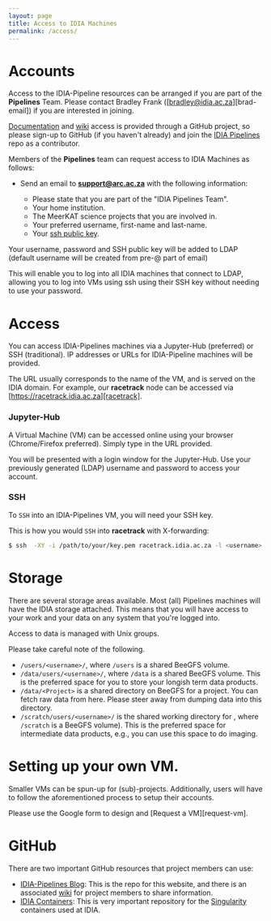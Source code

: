 ```yaml
---
layout: page
title: Access to IDIA Machines
permalink: /access/
---
```


# Accounts
Access to the IDIA-Pipeline resources can be arranged if you are part of the **Pipelines** Team.
Please contact Bradley Frank ([bradley@idia.ac.za][brad-email]) if you are interested in joining.

[Documentation][idia-pipelines] and [wiki][idia-pipelines-wiki] access is provided through a GitHub
project, so please sign-up to GitHub (if you haven't already) and join the [IDIA
Pipelines][idia-pipelines] repo as a contributor.

Members of the **Pipelines** team can request access to IDIA Machines as follows:
* Send an email to **support@arc.ac.za** with the following information:

    * Please state that you are part of the "IDIA Pipelines Team".
    * Your home institution.
    * The MeerKAT science projects that you are involved in.
    * Your preferred username, first-name and last-name.
    * Your [ssh public key][sshkey].

Your username, password and SSH public key will be added to LDAP (default username will be created
from pre-@ part of email)

This will enable you to log into all IDIA machines that connect to LDAP, allowing you to log into
VMs using ssh using their SSH key without needing to use your password.

# Access
You can access IDIA-Pipelines machines via a Jupyter-Hub (preferred) or SSH (traditional). IP
addresses or URLs for IDIA-Pipeline machines will be provided. 

The URL usually corresponds to the name of the VM, and is served on the IDIA domain. For example,
our **racetrack** node can be accessed via [https://racetrack.idia.ac.za][racetrack].

### Jupyter-Hub
A Virtual Machine (VM) can be accessed online using your browser (Chrome/Firefox preferred). Simply
type in the URL provided.

You will be presented with a login window for the Jupyter-Hub. Use your previously generated (LDAP)
username and password to access your account.

### SSH
To `SSH` into an IDIA-Pipelines VM, you will need your SSH key. 

This is how you would `SSH` into **racetrack** with X-forwarding:
````bash
$ ssh  -XY -i /path/to/your/key.pem racetrack.idia.ac.za -l <username>
````

# Storage
There are several storage areas available. Most (all) Pipelines machines will have the IDIA storage
attached. This means that you will have access to your work and your data on any system that you're
logged into. 

Access to data is managed with Unix groups. 

Please take careful note of the following.

* `/users/<username>/`, where `/users` is a shared BeeGFS volume.
* `/data/users/<username>/`, where `/data` is a shared BeeGFS volume. This is the preferred space
  for you to store your longish term data products.
* `/data/<Project>` is a shared directory on BeeGFS for a project. You can fetch raw data from here.
  Please steer away from dumping data into this directory.
* `/scratch/users/<username>/` is the shared working directory for <username>, where `/scratch` is a
  BeeGFS volume). This is the preferred space for intermediate data products, e.g., you can use this
  space to do imaging.

# Setting up your own VM. 
Smaller VMs can be spun-up for (sub)-projects. Additionally, users will have to follow the
aforementioned process to setup their accounts.

Please use the Google form to design and [Request a VM][request-vm].

# GitHub
There are two important GitHub resources that project members can use:
* [IDIA-Pipelines Blog][idia-pipelines]: This is the repo for this website, and there is an
  associated [wiki][idia-pipelines-wiki] for project members to share information. 
* [IDIA Containers][idia-containers]: This is very important repository for the
  [Singularity][singularity] containers used at IDIA.

[idia-pipelines]:  https://github.com/idia-pipelines/idia-pipelines.github.io
[idia-pipelines-wiki]:  https://github.com/idia-pipelines/idia-pipelines.github.io/wiki
[idia-containers]: https://github.com/AfricanResearchCloud/idia-containers
[singularity]: http://singularity.lbl.gov/
[sshkey]: https://confluence.atlassian.com/bitbucketserver/creating-ssh-keys-776639788.html
[racetrack]: https://racetrack.idia.ac.za
